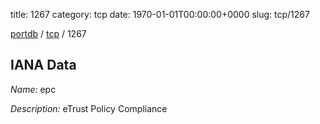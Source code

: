 title: 1267
category: tcp
date: 1970-01-01T00:00:00+0000
slug: tcp/1267

[portdb](/) / [tcp](/category/tcp.html) / 1267


## IANA Data

_Name:_ epc

_Description:_ eTrust Policy Compliance

